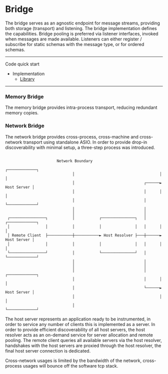 # Bridge

The bridge serves as an agnostic endpoint for message streams, providing both storage (transport) and listening. The bridge implementation defines
the capabilities. Bridge pooling is preferred via listener interfaces, invoked when messages are made available. Listeners can either register / subscribe for static schemas with the
message type, or for ordered schemas.

---

Code quick start
- Implementation
    - [Library](../../Source/Libraries/Bridge) </br>

---

### Memory Bridge

The memory bridge provides intra-process transport, reducing redundant memory copies. 

### Network Bridge

The network bridge provides cross-process, cross-machine and cross-network transport using standalone ASIO.
In order to provide drop-in discoverability with minimal setup, a three-step process was introduced.

```

                       Network Boundary
                                                                     ┌─────────────┐
                              │                                      │             │
                              │                               ┌──────► Host Server │
                              │                               │      │             │
                              │                               │      └─────────────┘
                              │                               │
                              │                               │
 ┌────────────────┐           │           ┌───────────────┐   │      ┌─────────────┐
 │                │           │           │               │   │      │             │
 │ Remote Client  ├───────────┼───────────► Host Resolver ├───┼──────► Host Server │
 │                │           │           │               │   │      │             │
 └────────────────┘           │           └───────────────┘   │      └─────────────┘
                              │                               │
                              │                               │
                              │                               │      ┌─────────────┐
                              │                               │      │             │
                              │                               └──────► Host Server │
                              │                                      │             │
                              │                                      └─────────────┘

```

The host server represents an application ready to be instrumented, in order to service any number of clients this is implemented as a server.
In order to provide efficient discoverability of all host servers, the host resolver acts as an on-demand service for server allocation and remote pooling. 
The remote client queries all available servers via the host resolver, handshakes with the host servers are proxied through the host resolver, 
the final host server connection is dedicated.

Cross-network usages is limited by the bandwidth of the network, cross-process usages will bounce off the software tcp stack.

